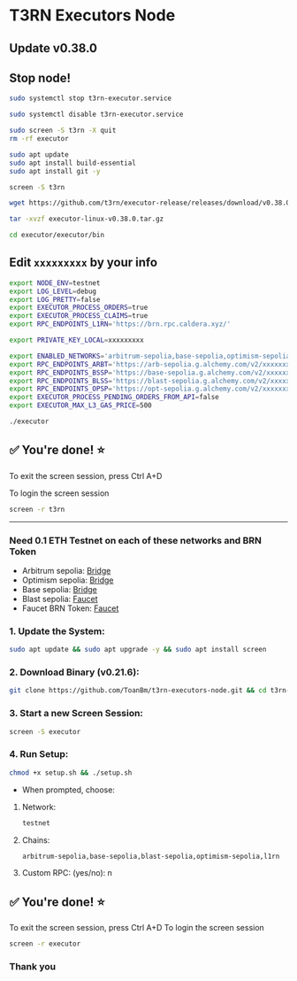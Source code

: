 # T3RN Executors Node 
## Update v0.38.0
## Stop node!
```Bash
sudo systemctl stop t3rn-executor.service
```
```Bash
sudo systemctl disable t3rn-executor.service
```
```Bash
sudo screen -S t3rn -X quit
rm -rf executor
```

```Bash
sudo apt update
sudo apt install build-essential
sudo apt install git -y
```
```Bash
screen -S t3rn
```
```Bash
wget https://github.com/t3rn/executor-release/releases/download/v0.38.0/executor-linux-v0.38.0.tar.gz
```
```Bash
tar -xvzf executor-linux-v0.38.0.tar.gz
```
```Bash
cd executor/executor/bin
```
## Edit `xxxxxxxxx` by your info
```Bash
export NODE_ENV=testnet
export LOG_LEVEL=debug
export LOG_PRETTY=false
export EXECUTOR_PROCESS_ORDERS=true
export EXECUTOR_PROCESS_CLAIMS=true
export RPC_ENDPOINTS_L1RN='https://brn.rpc.caldera.xyz/'

export PRIVATE_KEY_LOCAL=xxxxxxxxx

export ENABLED_NETWORKS='arbitrum-sepolia,base-sepolia,optimism-sepolia,l1rn'
export RPC_ENDPOINTS_ARBT='https://arb-sepolia.g.alchemy.com/v2/xxxxxxxxx'
export RPC_ENDPOINTS_BSSP='https://base-sepolia.g.alchemy.com/v2/xxxxxxxxx'
export RPC_ENDPOINTS_BLSS='https://blast-sepolia.g.alchemy.com/v2/xxxxxxxxx'
export RPC_ENDPOINTS_OPSP='https://opt-sepolia.g.alchemy.com/v2/xxxxxxxxx'
export EXECUTOR_PROCESS_PENDING_ORDERS_FROM_API=false
export EXECUTOR_MAX_L3_GAS_PRICE=500
```
```Bash
./executor
```
## ✅ You're done! ⭐️
To exit the screen session, press Ctrl A+D

To login the screen session
```Bash
screen -r t3rn
```

------------------------------------------------------------------------------------------------------------------------
### Need 0.1 ETH Testnet on each of these networks and BRN Token
- Arbitrum sepolia:
[Bridge](https://bridge.arbitrum.io/?destinationChain=arbitrum-sepolia&sourceChain=sepolia)
- Optimism sepolia:
[Bridge](https://superbridge.app/op-sepolia)
- Base sepolia:
[Bridge](https://superbridge.app/base-sepolia)
- Blast sepolia:
[Faucet](https://blastapi.io/faucets/blastl2-testnet)
- Faucet BRN Token:
[Faucet](https://faucet.brn.t3rn.io/)

### 1. Update the System:
```Bash
sudo apt update && sudo apt upgrade -y && sudo apt install screen
```
### 2. Download Binary (v0.21.6):
```Bash
git clone https://github.com/ToanBm/t3rn-executors-node.git && cd t3rn-executors-node
```
### 3. Start a new Screen Session:
```Bash
screen -S executor
```
### 4. Run Setup:
```Bash
chmod +x setup.sh && ./setup.sh
```
- When prompted, choose:
1. Network:
   ```Bash
   testnet
   ```
3. Chains:
   ```Bash
   arbitrum-sepolia,base-sepolia,blast-sepolia,optimism-sepolia,l1rn
   ```
5. Custom RPC: (yes/no): n
## ✅ You're done! ⭐️
To exit the screen session, press Ctrl A+D
To login the screen session
```Bash
screen -r executor
```
### Thank you




